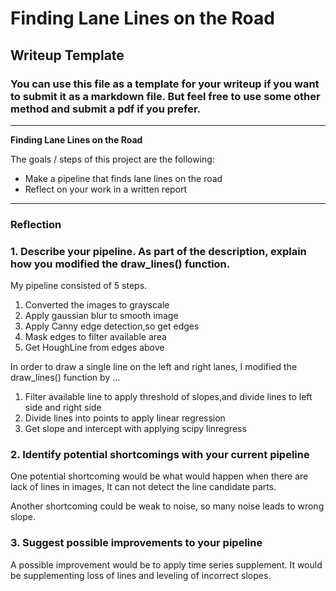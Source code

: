 # **Finding Lane Lines on the Road** 

## Writeup Template

### You can use this file as a template for your writeup if you want to submit it as a markdown file. But feel free to use some other method and submit a pdf if you prefer.

---

**Finding Lane Lines on the Road**

The goals / steps of this project are the following:
* Make a pipeline that finds lane lines on the road
* Reflect on your work in a written report


[//]: # (Image References)

[image1]: ./examples/grayscale.jpg "Grayscale"

---

### Reflection

### 1. Describe your pipeline. As part of the description, explain how you modified the draw_lines() function.

My pipeline consisted of 5 steps. 
1. Converted the images to grayscale
2. Apply gaussian blur to smooth image
3. Apply Canny edge detection,so get edges
4. Mask edges to filter available area
5. Get HoughLine from edges above

In order to draw a single line on the left and right lanes, I modified the draw_lines() function by ...
1. Filter available line to apply threshold of slopes,and divide lines to left side and right side
2. Divide lines into points to apply linear regression
3. Get slope and intercept with applying scipy linregress


### 2. Identify potential shortcomings with your current pipeline


One potential shortcoming would be what would happen when there are lack of lines in images, It can not detect the line candidate parts.

Another shortcoming could be weak to noise, so many noise leads to wrong slope.


### 3. Suggest possible improvements to your pipeline

A possible improvement would be to apply time series supplement.
It would be supplementing loss of lines and leveling of incorrect slopes.


